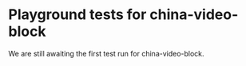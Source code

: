 # Playground tests for china-video-block
We are still awaiting the first test run for china-video-block.

